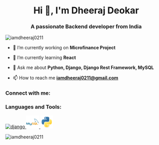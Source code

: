 <h1 align="center">Hi 👋, I'm Dheeraj Deokar </h1>
<h3 align="center">A passionate Backend developer from India</h3>

<p align="left"> <img src="https://komarev.com/ghpvc/?username=iamdheeraj0211&label=Profile%20views&color=0e75b6&style=flat" alt="iamdheeraj0211" /> </p>

- 🔭 I’m currently working on **Microfinance Project**

- 🌱 I’m currently learning **React**

- 💬 Ask me about **Python, Django, Django Rest Framework, MySQL**

- 📫 How to reach me **iamdheeraj0211@gmail.com**

<h3 align="left">Connect with me:</h3>
<p align="left">
</p>

<h3 align="left">Languages and Tools:</h3>
<p align="left"> <a href="https://www.djangoproject.com/" target="_blank" rel="noreferrer"> <img src="https://cdn.worldvectorlogo.com/logos/django.svg" alt="django" width="40" height="40"/> </a> <a href="https://www.mysql.com/" target="_blank" rel="noreferrer"> <img src="https://raw.githubusercontent.com/devicons/devicon/master/icons/mysql/mysql-original-wordmark.svg" alt="mysql" width="40" height="40"/> </a> <a href="https://www.python.org" target="_blank" rel="noreferrer"> <img src="https://raw.githubusercontent.com/devicons/devicon/master/icons/python/python-original.svg" alt="python" width="40" height="40"/> </a> </p>

<p><img align="center" src="https://github-readme-stats.vercel.app/api/top-langs?username=iamdheeraj0211&show_icons=true&locale=en&layout=compact" alt="iamdheeraj0211" /></p>
